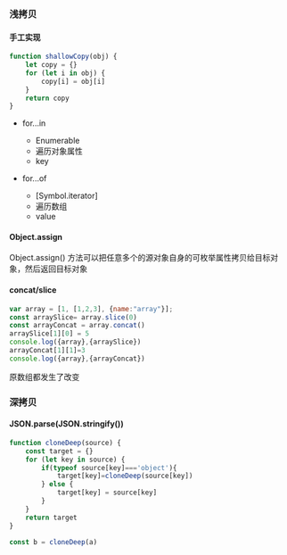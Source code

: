 ### 浅拷贝

#### 手工实现
```js
function shallowCopy(obj) {
    let copy = {}
    for (let i in obj) {
        copy[i] = obj[i]
    }
    return copy
}
```
<!-- more -->
- for...in
  - Enumerable
  - 遍历对象属性
  - key

- for...of
  - [Symbol.iterator]
  - 遍历数组
  - value


#### Object.assign
Object.assign() 方法可以把任意多个的源对象自身的可枚举属性拷贝给目标对象，然后返回目标对象


#### concat/slice 
```js
var array = [1, [1,2,3], {name:"array"}];
const arraySlice= array.slice(0)
const arrayConcat = array.concat()
arraySlice[1][0] = 5
console.log({array},{arraySlice})
arrayConcat[1][1]=3
console.log({array},{arrayConcat})

```
原数组都发生了改变

### 深拷贝
#### JSON.parse(JSON.stringify())

```js
function cloneDeep(source) {
    const target = {}
    for (let key in source) {
        if(typeof source[key]==='object'){
            target[key]=cloneDeep(source[key])
        } else {
            target[key] = source[key]
        }
    }
    return target
}

const b = cloneDeep(a)
```